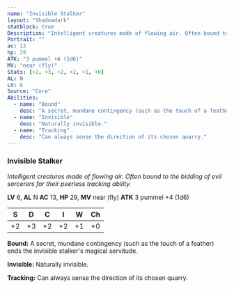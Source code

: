 ```yaml
---
name: "Invisible Stalker"
layout: "Shadowdark"
statblock: true
Description: "Intelligent creatures made of flowing air. Often bound to the bidding of evil sorcerers for their peerless tracking ability."
Portrait: ""
ac: 13
hp: 29
ATK: "3 pummel +4 (1d6)"
MV: "near (fly)"
Stats: [+2, +3, +2, +2, +1, +0]
AL: N
LV: 6
Source: "Core"
Abilities:
  - name: "Bound"
    desc: "A secret, mundane contingency (such as the touch of a feather) ends the invisible stalker's magical servitude."
  - name: "Invisible"
    desc: "Naturally invisible."
  - name: "Tracking"
    desc: "Can always sense the direction of its chosen quarry."
---
```


### Invisible Stalker

_Intelligent creatures made of flowing air. Often bound to the bidding of evil sorcerers for their peerless tracking ability._

**LV** 6, **AL** N
**AC** 13, **HP** 29, **MV** near (fly)
**ATK** 3 pummel +4 (1d6)

|  S  |  D  |  C  |  I  |  W  |  Ch  |
|:---:|:---:|:---:|:---:|:---:|:----:|
| +2 | +3 | +2 | +2 | +1 | +0 |

**Bound:** A secret, mundane contingency (such as the touch of a feather) ends the invisible stalker's magical servitude.

**Invisible:** Naturally invisible.

**Tracking:** Can always sense the direction of its chosen quarry.

